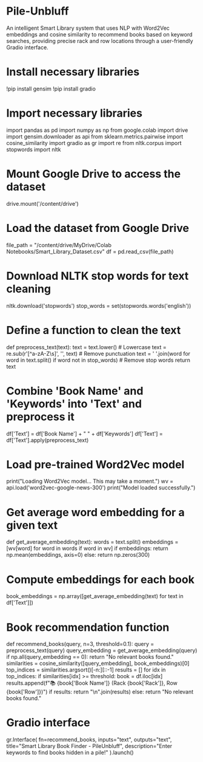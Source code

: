 # Pile-Unbluff
An intelligent Smart Library system that uses NLP with Word2Vec embeddings and cosine similarity to recommend books based on keyword searches, providing precise rack and row locations through a user-friendly Gradio interface.
# Install necessary libraries
!pip install gensim
!pip install gradio

# Import necessary libraries
import pandas as pd
import numpy as np
from google.colab import drive
import gensim.downloader as api
from sklearn.metrics.pairwise import cosine_similarity
import gradio as gr
import re
from nltk.corpus import stopwords
import nltk

# Mount Google Drive to access the dataset
drive.mount('/content/drive')

# Load the dataset from Google Drive
file_path = "/content/drive/MyDrive/Colab Notebooks/Smart_Library_Dataset.csv"
df = pd.read_csv(file_path)

# Download NLTK stop words for text cleaning
nltk.download('stopwords')
stop_words = set(stopwords.words('english'))

# Define a function to clean the text
def preprocess_text(text):
    text = text.lower()  # Lowercase
    text = re.sub(r'[^a-zA-Z\s]', '', text)  # Remove punctuation
    text = ' '.join(word for word in text.split() if word not in stop_words)  # Remove stop words
    return text

# Combine 'Book Name' and 'Keywords' into 'Text' and preprocess it
df['Text'] = df['Book Name'] + " " + df['Keywords']
df['Text'] = df['Text'].apply(preprocess_text)

# Load pre-trained Word2Vec model
print("Loading Word2Vec model... This may take a moment.")
wv = api.load('word2vec-google-news-300')
print("Model loaded successfully.")

# Get average word embedding for a given text
def get_average_embedding(text):
    words = text.split()
    embeddings = [wv[word] for word in words if word in wv]
    if embeddings:
        return np.mean(embeddings, axis=0)
    else:
        return np.zeros(300)

# Compute embeddings for each book
book_embeddings = np.array([get_average_embedding(text) for text in df['Text']])

# Book recommendation function
def recommend_books(query, n=3, threshold=0.1):
    query = preprocess_text(query)
    query_embedding = get_average_embedding(query)
    if np.all(query_embedding == 0):
        return "No relevant books found."
    similarities = cosine_similarity([query_embedding], book_embeddings)[0]
    top_indices = similarities.argsort()[-n:][::-1]
    results = []
    for idx in top_indices:
        if similarities[idx] >= threshold:
            book = df.iloc[idx]
            results.append(f"📚 {book['Book Name']} (Rack {book['Rack']}, Row {book['Row']})")
    if results:
        return "\n".join(results)
    else:
        return "No relevant books found."

# Gradio interface
gr.Interface(
    fn=recommend_books,
    inputs="text",
    outputs="text",
    title="Smart Library Book Finder - PileUnbluff",
    description="Enter keywords to find books hidden in a pile!"
).launch()
